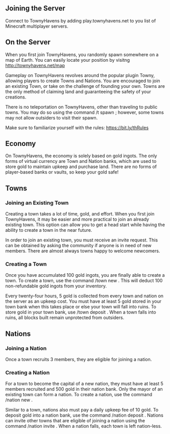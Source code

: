 ## Joining the Server
Connect to TownyHavens by adding play.townyhavens.net to you list of Minecraft multiplayer servers.

## On the Server
When you first join TownyHavens, you randomly spawn somewhere on a map of Earth. You can easily locate your position by visitng http://townyhavens.net/map 

Gameplay on TownyHavens revolves around the popular plugin Towny, allowing players to create Towns and Nations. You are encouraged to join an existing Town, or take on the challenge of founding your own. Towns are the only method of claiming land and guaranteeing the safety of your creations.

There is no teleportation on TownyHavens, other than traveling to public towns. You may do so using the command /t spawn <town>; however, some towns may not allow outsiders to visit their spawn.

Make sure to familiarize yourself with the rules: https://bit.ly/thRules

## Economy
On TownyHavens, the economy is solely based on gold ingots. The only forms of virtual currency are Town and Nation banks, which are used to store gold to maintain upkeep and purchase land. There are no forms of player-based banks or vaults, so keep your gold safe!

## Towns
### Joining an Existing Town
Creating a town takes a lot of time, gold, and effort. When you first join TownyHavens, it may be easier and more practical to join an already existing town. This option can allow you to get a head start while having the ability to create a town in the near future.

In order to join an existing town, you must receive an invite request. This can be obtained by asking the community if anyone is in need of new members. There are almost always towns happy to welcome newcomers.

### Creating a Town
Once you have accumulated 100 gold ingots, you are finally able to create a town. To create a town, use the command /town new <town name>. This will deduct 100 non-refundable gold ingots from your inventory.

Every twenty-four hours, 5 gold is collected from every town and nation on the server as an upkeep cost. You must have at least 5 gold stored in your town bank when this takes place or else your town will fall into ruins. To store gold in your town bank, use /town deposit <amount>. When a town falls into ruins, all blocks built remain unprotected from outsiders.

## Nations
### Joining a Nation
Once a town recruits 3 members, they are eligible for joining a nation. 

### Creating a Nation
For a town to become the capital of a new nation, they must have at least 5 members recruited and 500 gold in their nation bank. Only the mayor of an existing town can form a nation. To create a nation, use the command /nation new <nation name>.

Similar to a town, nations also must pay a daily upkeep fee of 10 gold. To deposit gold into a nation bank, use the command /nation deposit <amount>. Nations can invite other towns that are eligible of joining a nation using the command /nation invite <town name>. When a nation falls, each town is left nation-less.